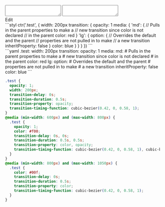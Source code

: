 <div data-size="600" class="code-cont" data-example="inheritProperty-B">
    <div class="code">
        <div class="code-wrap">
            <textarea id="stylus"></textarea>
            <textarea id="css"></textarea>
            <div class="edit-code">
                <span>Edit</span>
            </div>
        </div>
    </div>
</div>

<div data-size="600" data-examples="stylus"></div>
```styl
ctr('.test', {
  width: 200px
  transition: {
    opacity: 1
    media: {
      'md': {
        // Pulls in the parent properties to make a
        // new transition since color is not declared
        // in the parent
        color: red
      }
      'lg': {
        option: {
          // Overrides the default and the parent
          // properties are not pulled in to make
          // a new transition
          inheritProperty: false
        }
        color: blue
      }
    }
  }
})
```

<div data-size="600" data-examples="yaml"></div>
```yaml
.test:
  width: 200px
  transition:
    opacity: 1
    media:
      md:
        # Pulls in the parent properties to make a
        # new transition since color is not declared
        # in the parent
        color: red
      lg:
        option:
          # Overrides the default and the parent
          # properties are not pulled in to make
          # a new transition
          inheritProperty: false
        color: blue
```

```css
.test {
  opacity: 1;
  width: 200px;
  transition-delay: 0s;
  transition-duration: 0.5s;
  transition-property: opacity;
  transition-timing-function: cubic-bezier(0.42, 0, 0.58, 1);
}
@media (min-width: 600px) and (max-width: 800px) {
  .test {
    opacity: 1;
    color: #f00;
    transition-delay: 0s, 0s;
    transition-duration: 0.5s, 0.5s;
    transition-property: color, opacity;
    transition-timing-function: cubic-bezier(0.42, 0, 0.58, 1), cubic-bezier(0.42, 0, 0.58, 1);
  }
}
@media (min-width: 800px) and (max-width: 1050px) {
  .test {
    color: #00f;
    transition-delay: 0s;
    transition-duration: 0.5s;
    transition-property: color;
    transition-timing-function: cubic-bezier(0.42, 0, 0.58, 1);
  }
}
```
<div class="cf"></div>
